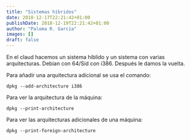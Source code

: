 ```yaml
---
title: "Sistemas híbridos"
date: 2018-12-17T22:21:42+01:00
publishDate: 2018-12-19T22:21:42+01:00
author: "Paloma R. García"
images: []
draft: false
---
```

En el claud hacemos un sistema híblido y un sistema con varias arquitecturas. Debian con 64/Sid con i386. Después le damos la vuelta.

Para añadir una arquitectura adicional se usa el comando:
~~~
dpkg --add-architecture i386
~~~

Para ver la arquitectura de la máquina:
~~~
dpkg --print-architecture
~~~

Para ver las arquitecturas adicionales de una máquina:
~~~
dpkg --print-foreign-architecture
~~~



